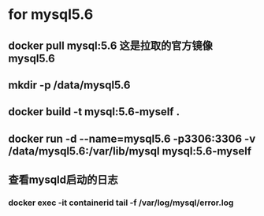 # for mysql5.6
## docker pull mysql:5.6   这是拉取的官方镜像mysql5.6
## mkdir -p /data/mysql5.6
## docker build -t mysql:5.6-myself .
## docker run -d --name=mysql5.6 -p3306:3306 -v /data/mysql5.6:/var/lib/mysql mysql:5.6-myself
## 查看mysqld启动的日志
### docker exec -it containerid tail -f /var/log/mysql/error.log
